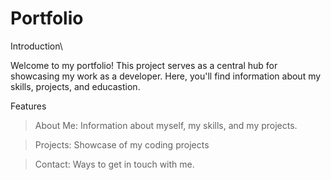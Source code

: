 # Portfolio

Introduction\

Welcome to my portfolio! This project serves as a central hub for showcasing my work as a developer. Here, you'll find information about my skills, projects, and educastion.

Features

>  About Me: Information about myself, my skills, and my projects.

>   Projects: Showcase of my coding projects

>   Contact: Ways to get in touch with me.
